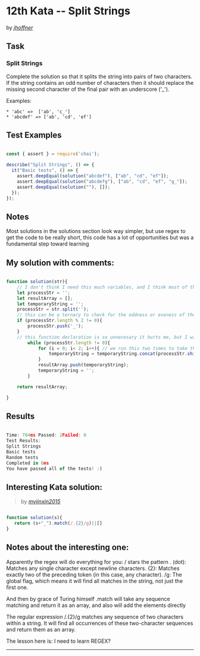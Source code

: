 # 12th Kata -- Split Strings






by *[jhoffner](https://www.codewars.com/users/jhoffner)*


## Task

### Split Strings


Complete the solution so that it splits the string into pairs of two characters. If the string contains an odd number of characters then it should replace the missing second character of the final pair with an underscore ('_').

Examples:

```
* 'abc' =>  ['ab', 'c_']
* 'abcdef' => ['ab', 'cd', 'ef']
```


## Test Examples

```js

const { assert } = require('chai');

describe("Split Strings", () => {
  it("Basic tests", () => {
    assert.deepEqual(solution("abcdef"), ["ab", "cd", "ef"]);
    assert.deepEqual(solution("abcdefg"), ["ab", "cd", "ef", "g_"]);
    assert.deepEqual(solution(""), []);
  });
});

```


## Notes

Most solutions in the solutions section look way simpler, but use regex to get the code to be really short, this code has a lot of opportunities but was a fundamental step toward learning


## My solution with comments:

```js

function solution(str){
    // I don't think I need this much variables, and I think most of the complexity on the below code comes from the amount of variables I used
    let processStr = '';
    let resultArray = [];
    let temporaryString = '';
    processStr = str.split('');
    // this can be a ternary to check for the oddness or eveness of the characters
    if (processStr.length % 2 != 0){
        processStr.push('_');
    }
    // this function declaration is so unnecesary it hurts me, but I was running out of time so I did't feel like simplifying
        while (processStr.length != 0){
            for (i = 0; i< 2; i++){ // we run this two times to take the first 2
                temporaryString = temporaryString.concat(processStr.shift());
            }
            resultArray.push(temporaryString);
            temporaryString = '';
        }

    return resultArray;

}
```


## Results

```js

Time: 784ms Passed: 2Failed: 0
Test Results:
Split Strings
Basic tests
Random tests
Completed in 6ms
You have passed all of the tests! :)
```

## Interesting Kata solution:
> by *[myjinxin2015](https://www.codewars.com/users/myjinxin2015)*

```js

function solution(s){
   return (s+"_").match(/.{2}/g)||[]
}
```

## Notes about the interesting one:

Apparently the regex will do everything for you:
/ stars the pattern
. (dot): Matches any single character except newline characters.
{2}: Matches exactly two of the preceding token (in this case, any character).
/g: The global flag, which means it will find all matches in the string, not just the first one.

And then by grace of Turing himself .match will take any sequence matching and return it as an array, and also will add the elements directly

The regular expression /.{2}/g matches any sequence of two characters within a string. It will find all occurrences of these two-character sequences and return them as an array.

The lesson here is: I need to learn REGEX?


---